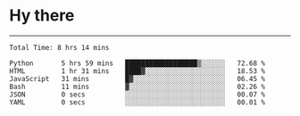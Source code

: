 # Hy there

---
<!--START_SECTION:waka-->

```text
Total Time: 8 hrs 14 mins

Python       5 hrs 59 mins   ██████████████████▒░░░░░░   72.68 %
HTML         1 hr 31 mins    ████▓░░░░░░░░░░░░░░░░░░░░   18.53 %
JavaScript   31 mins         █▓░░░░░░░░░░░░░░░░░░░░░░░   06.45 %
Bash         11 mins         ▓░░░░░░░░░░░░░░░░░░░░░░░░   02.26 %
JSON         0 secs          ░░░░░░░░░░░░░░░░░░░░░░░░░   00.07 %
YAML         0 secs          ░░░░░░░░░░░░░░░░░░░░░░░░░   00.01 %
```

<!--END_SECTION:waka-->
